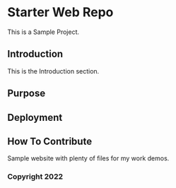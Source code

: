 # Starter Web Repo

This is a Sample Project.

## Introduction

This is the Introduction section.

## Purpose

## Deployment

## How To Contribute

Sample website with plenty of files for my work demos.

### Copyright 2022

